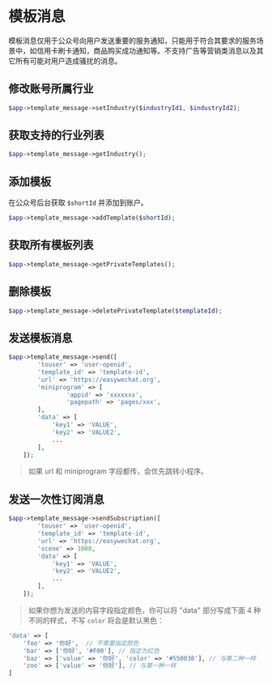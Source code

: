 # 模板消息

模板消息仅用于公众号向用户发送重要的服务通知，只能用于符合其要求的服务场景中，如信用卡刷卡通知，商品购买成功通知等。不支持广告等营销类消息以及其它所有可能对用户造成骚扰的消息。

## 修改账号所属行业

```php
$app->template_message->setIndustry($industryId1, $industryId2);
```

## 获取支持的行业列表

```php
$app->template_message->getIndustry();
```

## 添加模板

在公众号后台获取 `$shortId` 并添加到账户。

```php
$app->template_message->addTemplate($shortId);
```

## 获取所有模板列表

```php
$app->template_message->getPrivateTemplates();
```

## 删除模板

```php
$app->template_message->deletePrivateTemplate($templateId);
```

## 发送模板消息

```php
$app->template_message->send([
        'touser' => 'user-openid',
        'template_id' => 'template-id',
        'url' => 'https://easywechat.org',
        'miniprogram' => [
                'appid' => 'xxxxxxx',
                'pagepath' => 'pages/xxx',
        ],
        'data' => [
            'key1' => 'VALUE',
            'key2' => 'VALUE2',
            ...
        ],
    ]);
```
> 如果 url 和 miniprogram 字段都传，会优先跳转小程序。

## 发送一次性订阅消息

```php
$app->template_message->sendSubscription([
        'touser' => 'user-openid',
        'template_id' => 'template-id',
        'url' => 'https://easywechat.org',
        'scene' => 1000,
        'data' => [
            'key1' => 'VALUE',
            'key2' => 'VALUE2',
            ...
        ],
    ]);
```

> 如果你想为发送的内容字段指定颜色，你可以将 "data" 部分写成下面 4 种不同的样式，不写 `color` 将会是默认黑色：

```php
'data' => [
    'foo' => '你好',  // 不需要指定颜色
    'bar' => ['你好', '#F00'], // 指定为红色
    'baz' => ['value' => '你好', 'color' => '#550038'], // 与第二种一样
    'zoo' => ['value' => '你好'], // 与第一种一样
]
```
